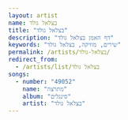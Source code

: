 ```yaml
---
layout: artist
name: בצלאל גולד
title: "בצלאל גולד"
description: "דף האמן בצלאל גולד"
keywords: "שירים, מוזיקה, בצלאל גולד"
permalink: /artists/בצלאל-גולד/
redirect_from:
  - /artists/list/בצלאל גולד
songs:
  - number: "49052"
    name: "מתרצה"
    album: "סינגלים"
    artist: "בצלאל גולד"
---
```

